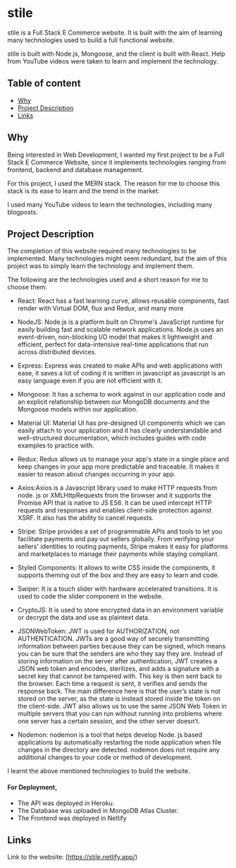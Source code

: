 # **stile**

stile is a Full Stack E Commerce website. It is built with the aim of learning many technologies used to build a full functional website. 

stile is built with Node.js, Mongoose, and the client is built with React. Help from YouTube videos were taken to learn and implement the technology.

## Table of content

* [Why](#why)
* [Project Description](#project-description)
* [Links](#links)


## Why

Being interested in Web Development, I wanted my first project to be a Full Stack E Commerce Website, since it implements technologies ranging from frontend, backend and database management.

For this project, I used the MERN stack. The reason for me to choose this stack is its ease to learn and the trend in the market.

I used many YouTube videos to learn the technologies, including many blogposts.


## Project Description

The completion of this website required many technologies to be implemented. Many technologies might seem redundant, but the aim of this project was to simply learn the technology and implement them.

The following are the technologies used and a short reason for me to choose them:

* React: React has a fast learning curve, allows reusable components, fast render with Virtual DOM, flux and Redux, and many more

* NodeJS: Node.js is a platform built on Chrome's JavaScript runtime for easily building fast and scalable network applications. Node.js uses an event-driven, non-blocking I/O model that makes it lightweight and efficient, perfect for data-intensive real-time applications that run across distributed devices.

* Express: Express was created to make APIs and web applications with ease, it saves a lot of coding  it is written in javascript as javascript is an easy language even if you are not efficient with it.

* Mongoose: It has a schema to work against in our application code and an explicit relationship between our MongoDB documents and the Mongoose models within our application.

* Material UI: Material UI has pre-designed UI components which we can easily attach to your application and it has clearly understandable and well-structured documentation, which includes guides with code examples to practice with.
 
* Redux: Redux allows us to manage your app's state in a single place and keep changes in your app more predictable and traceable. It makes it easier to reason about changes occurring in your app.

* Axios:Axios is a Javascript library used to make HTTP requests from node. js or XMLHttpRequests from the browser and it supports the Promise API that is native to JS ES6. It can be used intercept HTTP requests and responses and enables client-side protection against XSRF. It also has the ability to cancel requests.

* Stripe: Stripe provides a set of programmable APIs and tools to let you facilitate payments and pay out sellers globally. From verifying your sellers' identities to routing payments, Stripe makes it easy for platforms and marketplaces to manage their payments while staying compliant.

* Styled Components: It allows to write CSS inside the components, it supports theming out of the box and they are easy to learn and code.

* Swiper: It is a touch slider with hardware accelerated transitions. It is used to code the slider component in the website.

* CryptoJS: It is used to store encrypted data in an environment variable or decrypt the data and use as plaintext data.

* JSONWebToken: JWT is used for AUTHORIZATION, not AUTHENTICATION. JWTs are a good way of securely transmitting information between parties because they can be signed, which means you can be sure that the senders are who they say they are. Instead of storing information on the server after authentication, JWT creates a JSON web token and encodes, sterilizes, and adds a signature with a secret key that cannot be tampered with. This key is then sent back to the browser. Each time a request is sent, it verifies and sends the response back. The main difference here is that the user’s state is not stored on the server, as the state is instead stored inside the token on the client-side. JWT also allows us to use the same JSON Web Token in multiple servers that you can run without running into problems where one server has a certain session, and the other server doesn’t.

* Nodemon: nodemon is a tool that helps develop Node. js based applications by automatically restarting the node application when file changes in the directory are detected. nodemon does not require any additional changes to your code or method of development.


I learnt the above mentioned technologies to build the website.

#### For Deployment, 

* The API was deployed in Heroku.
* The Database was uploaded in MongoDB Atlas Cluster.
* The Frontend was deployed in Netlify

## Links

Link to the website: [https://stile.netlify.app/)
